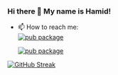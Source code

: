 ### Hi there 👋 My name is Hamid!

- 📫 How to reach me:   
  [![pub package](https://img.shields.io/badge/me-Linkedin-blue?color=blue&style=flat-square)](https://www.linkedin.com/in/hamidfarmani//)

  [![pub package](https://img.shields.io/badge/me-Instagram-fb3958?color=fb3958&style=flat-square)](https://www.instagram.com/hamidfarmani/)

[![GitHub Streak](http://github-readme-streak-stats.herokuapp.com?user=hamidfarmani&date_format=M%20j%5B%2C%20Y%5D)](https://git.io/streak-stats)
